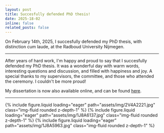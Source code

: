 ```yaml
---
layout: post
title: Succesfully defended PhD thesis!
date: 2025-18-02 
inline: false
related_posts: false
---
```


On February 14th, 2025, I succesfully defended my PhD thesis, with distinction cum laude, at the Radboud University Nijmegen.

---

After years of hard work, I'm happy and proud to say that I succesfully defended my PhD thesis. It was a wonderful day with warm words, interesting questions and discussion, and filled with happiness and joy. A special thanks to my supervisors, the committee, and those who attended the ceremony. I couldn't be more proud!

My dissertation is now also available online, and can be found [here](https://repository.ubn.ru.nl/handle/2066/315703).

---

<swiper-container keyboard="true" navigation="true" pagination="true" pagination-clickable="true" pagination-dynamic-bullets="true" rewind="true">
  <swiper-slide>{% include figure.liquid loading="eager" path="assets/img/2V4A2221.jpg" class="img-fluid rounded z-depth-1" %}</swiper-slide>
  <swiper-slide>{% include figure.liquid loading="eager" path="assets/img/1J8A6137.jpg" class="img-fluid rounded z-depth-1" %}</swiper-slide>
  <swiper-slide>{% include figure.liquid loading="eager" path="assets/img/1J8A5963.jpg" class="img-fluid rounded z-depth-1" %}</swiper-slide>
</swiper-container>